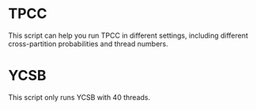 # TPCC
This script can help you run TPCC in different settings, including different cross-partition probabilities and thread numbers.

# YCSB
This script only runs YCSB with 40 threads.
